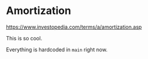 # Amortization

https://www.investopedia.com/terms/a/amortization.asp

This is so cool.

Everything is hardcoded in `main` right now.
